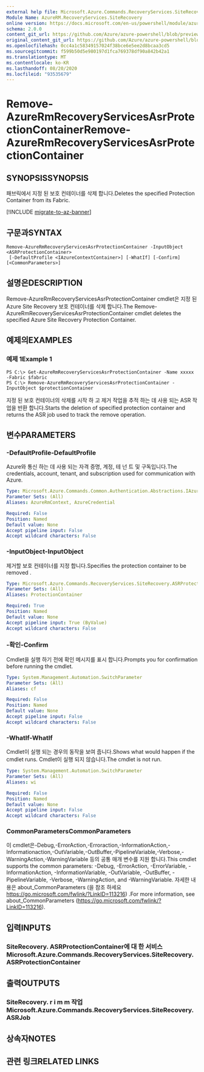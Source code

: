 ```yaml
---
external help file: Microsoft.Azure.Commands.RecoveryServices.SiteRecovery.dll-Help.xml
Module Name: AzureRM.RecoveryServices.SiteRecovery
online version: https://docs.microsoft.com/en-us/powershell/module/azurerm.recoveryservices.siterecovery/remove-azurermrecoveryservicesasrprotectioncontainer
schema: 2.0.0
content_git_url: https://github.com/Azure/azure-powershell/blob/preview/src/ResourceManager/RecoveryServices/Commands.RecoveryServices.SiteRecovery/help/Remove-AzureRmRecoveryServicesAsrProtectionContainer.md
original_content_git_url: https://github.com/Azure/azure-powershell/blob/preview/src/ResourceManager/RecoveryServices/Commands.RecoveryServices.SiteRecovery/help/Remove-AzureRmRecoveryServicesAsrProtectionContainer.md
ms.openlocfilehash: 0cc4a1c58349157024f38bce6e5ee2d8bcaa3cd5
ms.sourcegitcommit: f599b50d5e980197d1fca769378df90a842b42a1
ms.translationtype: MT
ms.contentlocale: ko-KR
ms.lasthandoff: 08/20/2020
ms.locfileid: "93535679"
---
```

# <span data-ttu-id="e3eee-101">Remove-AzureRmRecoveryServicesAsrProtectionContainer</span><span class="sxs-lookup"><span data-stu-id="e3eee-101">Remove-AzureRmRecoveryServicesAsrProtectionContainer</span></span>

## <span data-ttu-id="e3eee-102">SYNOPSIS</span><span class="sxs-lookup"><span data-stu-id="e3eee-102">SYNOPSIS</span></span>
<span data-ttu-id="e3eee-103">패브릭에서 지정 된 보호 컨테이너를 삭제 합니다.</span><span class="sxs-lookup"><span data-stu-id="e3eee-103">Deletes the specified Protection Container from its Fabric.</span></span>

[!INCLUDE [migrate-to-az-banner](../../includes/migrate-to-az-banner.md)]

## <span data-ttu-id="e3eee-104">구문과</span><span class="sxs-lookup"><span data-stu-id="e3eee-104">SYNTAX</span></span>

```
Remove-AzureRmRecoveryServicesAsrProtectionContainer -InputObject <ASRProtectionContainer>
 [-DefaultProfile <IAzureContextContainer>] [-WhatIf] [-Confirm] [<CommonParameters>]
```

## <span data-ttu-id="e3eee-105">설명은</span><span class="sxs-lookup"><span data-stu-id="e3eee-105">DESCRIPTION</span></span>
<span data-ttu-id="e3eee-106">Remove-AzureRmRecoveryServicesAsrProtectionContainer cmdlet은 지정 된 Azure Site Recovery 보호 컨테이너를 삭제 합니다.</span><span class="sxs-lookup"><span data-stu-id="e3eee-106">The Remove-AzureRmRecoveryServicesAsrProtectionContainer cmdlet deletes the specified Azure Site Recovery Protection Container.</span></span>

## <span data-ttu-id="e3eee-107">예제의</span><span class="sxs-lookup"><span data-stu-id="e3eee-107">EXAMPLES</span></span>

### <span data-ttu-id="e3eee-108">예제 1</span><span class="sxs-lookup"><span data-stu-id="e3eee-108">Example 1</span></span>
```
PS C:\> Get-AzureRmRecoveryServicesAsrProtectionContainer -Name xxxxx  -Fabric $fabric
PS C:\> Remove-AzureRmRecoveryServicesAsrProtectionContainer -InputObject $protectionContainer
```

<span data-ttu-id="e3eee-109">지정 된 보호 컨테이너의 삭제를 시작 하 고 제거 작업을 추적 하는 데 사용 되는 ASR 작업을 반환 합니다.</span><span class="sxs-lookup"><span data-stu-id="e3eee-109">Starts the deletion of specified protection container and returns the ASR job used to track the remove operation.</span></span>

## <span data-ttu-id="e3eee-110">변수</span><span class="sxs-lookup"><span data-stu-id="e3eee-110">PARAMETERS</span></span>

### <span data-ttu-id="e3eee-111">-DefaultProfile</span><span class="sxs-lookup"><span data-stu-id="e3eee-111">-DefaultProfile</span></span>
<span data-ttu-id="e3eee-112">Azure와 통신 하는 데 사용 되는 자격 증명, 계정, 테 넌 트 및 구독입니다.</span><span class="sxs-lookup"><span data-stu-id="e3eee-112">The credentials, account, tenant, and subscription used for communication with Azure.</span></span>

```yaml
Type: Microsoft.Azure.Commands.Common.Authentication.Abstractions.IAzureContextContainer
Parameter Sets: (All)
Aliases: AzureRmContext, AzureCredential

Required: False
Position: Named
Default value: None
Accept pipeline input: False
Accept wildcard characters: False
```

### <span data-ttu-id="e3eee-113">-InputObject</span><span class="sxs-lookup"><span data-stu-id="e3eee-113">-InputObject</span></span>
<span data-ttu-id="e3eee-114">제거할 보호 컨테이너를 지정 합니다.</span><span class="sxs-lookup"><span data-stu-id="e3eee-114">Specifies the protection container to be removed .</span></span>

```yaml
Type: Microsoft.Azure.Commands.RecoveryServices.SiteRecovery.ASRProtectionContainer
Parameter Sets: (All)
Aliases: ProtectionContainer

Required: True
Position: Named
Default value: None
Accept pipeline input: True (ByValue)
Accept wildcard characters: False
```

### <span data-ttu-id="e3eee-115">-확인</span><span class="sxs-lookup"><span data-stu-id="e3eee-115">-Confirm</span></span>
<span data-ttu-id="e3eee-116">Cmdlet을 실행 하기 전에 확인 메시지를 표시 합니다.</span><span class="sxs-lookup"><span data-stu-id="e3eee-116">Prompts you for confirmation before running the cmdlet.</span></span>

```yaml
Type: System.Management.Automation.SwitchParameter
Parameter Sets: (All)
Aliases: cf

Required: False
Position: Named
Default value: None
Accept pipeline input: False
Accept wildcard characters: False
```

### <span data-ttu-id="e3eee-117">-WhatIf</span><span class="sxs-lookup"><span data-stu-id="e3eee-117">-WhatIf</span></span>
<span data-ttu-id="e3eee-118">Cmdlet이 실행 되는 경우의 동작을 보여 줍니다.</span><span class="sxs-lookup"><span data-stu-id="e3eee-118">Shows what would happen if the cmdlet runs.</span></span>
<span data-ttu-id="e3eee-119">Cmdlet이 실행 되지 않습니다.</span><span class="sxs-lookup"><span data-stu-id="e3eee-119">The cmdlet is not run.</span></span>

```yaml
Type: System.Management.Automation.SwitchParameter
Parameter Sets: (All)
Aliases: wi

Required: False
Position: Named
Default value: None
Accept pipeline input: False
Accept wildcard characters: False
```

### <span data-ttu-id="e3eee-120">CommonParameters</span><span class="sxs-lookup"><span data-stu-id="e3eee-120">CommonParameters</span></span>
<span data-ttu-id="e3eee-121">이 cmdlet은-Debug,-ErrorAction,-Erroraction,-InformationAction,-Informationaction,-OutVariable,-OutBuffer,-PipelineVariable,-Verbose,-WarningAction,-WarningVariable 등의 공통 매개 변수를 지원 합니다.</span><span class="sxs-lookup"><span data-stu-id="e3eee-121">This cmdlet supports the common parameters: -Debug, -ErrorAction, -ErrorVariable, -InformationAction, -InformationVariable, -OutVariable, -OutBuffer, -PipelineVariable, -Verbose, -WarningAction, and -WarningVariable.</span></span> <span data-ttu-id="e3eee-122">자세한 내용은 about_CommonParameters (을 참조 하세요 https://go.microsoft.com/fwlink/?LinkID=113216) .</span><span class="sxs-lookup"><span data-stu-id="e3eee-122">For more information, see about_CommonParameters (https://go.microsoft.com/fwlink/?LinkID=113216).</span></span>

## <span data-ttu-id="e3eee-123">입력</span><span class="sxs-lookup"><span data-stu-id="e3eee-123">INPUTS</span></span>

### <span data-ttu-id="e3eee-124">SiteRecovery. ASRProtectionContainer에 대 한 서비스</span><span class="sxs-lookup"><span data-stu-id="e3eee-124">Microsoft.Azure.Commands.RecoveryServices.SiteRecovery.ASRProtectionContainer</span></span>

## <span data-ttu-id="e3eee-125">출력</span><span class="sxs-lookup"><span data-stu-id="e3eee-125">OUTPUTS</span></span>

### <span data-ttu-id="e3eee-126">SiteRecovery. r i m m 작업</span><span class="sxs-lookup"><span data-stu-id="e3eee-126">Microsoft.Azure.Commands.RecoveryServices.SiteRecovery.ASRJob</span></span>

## <span data-ttu-id="e3eee-127">상속자</span><span class="sxs-lookup"><span data-stu-id="e3eee-127">NOTES</span></span>

## <span data-ttu-id="e3eee-128">관련 링크</span><span class="sxs-lookup"><span data-stu-id="e3eee-128">RELATED LINKS</span></span>
